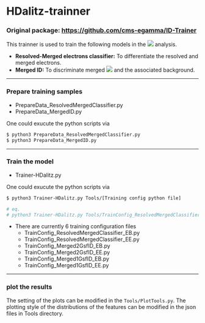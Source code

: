 # HDalitz-trainner

### Original package: https://github.com/cms-egamma/ID-Trainer 

This trainner is used to train the following models in the <img src="https://render.githubusercontent.com/render/math?math=H\rightarrow\gamma\gamma^*\rightarrow ee\gamma"> analysis.
- **Resolved-Merged electrons classifier:** To differentiate the resolved and merged electrons.
- **Merged ID:** To discriminate merged <img src="https://render.githubusercontent.com/render/math?math=\gamma^*"> and the associated background.

---
### Prepare training samples 
- PrepareData_ResolvedMergedClassifier.py
- PrepareData_MergedID.py

One could exucute the python scripts via
```bash
$ python3 PrepareData_ResolvedMergedClassifier.py
$ python3 PrepareData_MergedID.py
```
---

### Train the model
- Trainer-HDalitz.py

One could exucute the python scripts via
```bash
$ python3 Trainer-HDalitz.py Tools/[Training config python file]

# eq. 
# python3 Trainer-HDalitz.py Tools/TrainConfig_ResolvedMergedClassifier_EB
```

- There are currently 6 training configuration files
    - TrainConfig_ResolvedMergedClassifier_EB.py
    - TrainConfig_ResolvedMergedClassifier_EE.py
    - TrainConfig_Merged2GsfID_EB.py
    - TrainConfig_Merged2GsfID_EE.py
    - TrainConfig_Merged1GsfID_EB.py
    - TrainConfig_Merged1GsfID_EE.py
---

### plot the results
The setting of the plots can be modified in the ```Tools/PlotTools.py```. The plotting style of the distributions of the features can be modified in the json files in Tools directory.
